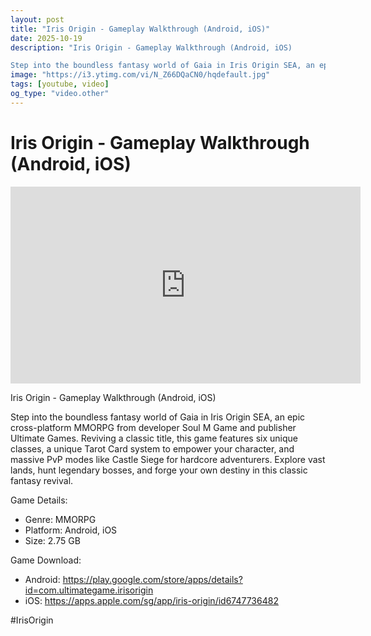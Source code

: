 ```yaml
---
layout: post
title: "Iris Origin - Gameplay Walkthrough (Android, iOS)"
date: 2025-10-19
description: "Iris Origin - Gameplay Walkthrough (Android, iOS)

Step into the boundless fantasy world of Gaia in Iris Origin SEA, an epic cross-platform MMORPG from ..."
image: "https://i3.ytimg.com/vi/N_Z66DQaCN0/hqdefault.jpg"
tags: [youtube, video]
og_type: "video.other"
---
```


<script type="application/ld+json">
{
  "@context": "http://schema.org",
  "@type": "VideoObject",
  "name": "Iris Origin - Gameplay Walkthrough (Android, iOS)",
  "description": "Iris Origin - Gameplay Walkthrough (Android, iOS)\n\nStep into the boundless fantasy world of Gaia in Iris Origin SEA, an epic cross-platform MMORPG from developer Soul M Game and publisher Ultimate Games. Reviving a classic title, this game features six unique classes, a unique Tarot Card system to empower your character, and massive PvP modes like Castle Siege for hardcore adventurers. Explore vast lands, hunt legendary bosses, and forge your own destiny in this classic fantasy revival.\n\nGame Details:\n\n- Genre: MMORPG\n- Platform: Android, iOS\n- Size: 2.75 GB\n\nGame Download:\n\n- Android: https://play.google.com/store/apps/details?id=com.ultimategame.irisorigin\n- iOS: https://apps.apple.com/sg/app/iris-origin/id6747736482\n\n#IrisOrigin",
  "thumbnailUrl": "https://i3.ytimg.com/vi/N_Z66DQaCN0/hqdefault.jpg",
  "uploadDate": "2025-10-19T01:59:00",
  "embedUrl": "https://www.youtube.com/embed/N_Z66DQaCN0",
  "publisher": {
    "@type": "Person",
    "name": "Celo Zaga"
  },
  "mainEntityOfPage": {
    "@type": "WebPage",
    "@id": "https://celozaga.github.io/2025/10/19/iris-origin---gameplay-walkthrough-(android,-ios)-N_Z66DQaCN0.html"
  },
  "duration": "PT0M0S"
}
</script>

<script type="application/ld+json">
{
  "@context": "http://schema.org",
  "@type": "BlogPosting",
  "headline": "Iris Origin - Gameplay Walkthrough (Android, iOS)",
  "image": "https://i3.ytimg.com/vi/N_Z66DQaCN0/hqdefault.jpg",
  "publisher": {
    "@type": "Person",
    "name": "Celo Zaga"
  },
  "url": "https://celozaga.github.io/2025/10/19/iris-origin---gameplay-walkthrough-(android,-ios)-N_Z66DQaCN0.html",
  "datePublished": "2025-10-19T01:59:00",
  "dateCreated": "2025-10-19T01:59:00",
  "dateModified": "2025-10-19T01:59:00",
  "description": "Iris Origin - Gameplay Walkthrough (Android, iOS)\n\nStep into the boundless fantasy world of Gaia in Iris Origin SEA, an epic cross-platform MMORPG from ...",
  "author": {
    "@type": "Person",
    "name": "Celo Zaga"
  },
  "mainEntityOfPage": {
    "@type": "WebPage",
    "@id": "https://celozaga.github.io/2025/10/19/iris-origin---gameplay-walkthrough-(android,-ios)-N_Z66DQaCN0.html"
  }
}
</script>

<h1 class="youtube-post-title">Iris Origin - Gameplay Walkthrough (Android, iOS)</h1>

<iframe width="560" height="315" src="https://www.youtube.com/embed/N_Z66DQaCN0" class="youtube-post-embed" frameborder="0" allowfullscreen></iframe>

<p class="youtube-post-description">Iris Origin - Gameplay Walkthrough (Android, iOS)

Step into the boundless fantasy world of Gaia in Iris Origin SEA, an epic cross-platform MMORPG from developer Soul M Game and publisher Ultimate Games. Reviving a classic title, this game features six unique classes, a unique Tarot Card system to empower your character, and massive PvP modes like Castle Siege for hardcore adventurers. Explore vast lands, hunt legendary bosses, and forge your own destiny in this classic fantasy revival.

Game Details:

- Genre: MMORPG
- Platform: Android, iOS
- Size: 2.75 GB

Game Download:

- Android: https://play.google.com/store/apps/details?id=com.ultimategame.irisorigin
- iOS: https://apps.apple.com/sg/app/iris-origin/id6747736482

#IrisOrigin</p>
